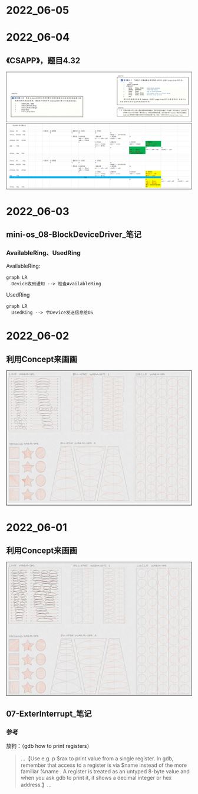# 2022_06-05

# 2022_06-04

## 《CSAPP》，题目4.32
![](image/CSAPP-4_32_a-2022_06_04.png)  
![](image/CSAPP-4_32_b-2022_06_04.png)  

# 2022_06-03

## mini-os_08-BlockDeviceDriver_笔记

### AvailableRing、UsedRing

AvailableRing:

```mermaid
graph LR
  Device收到通知 --> 检查AvailableRing

```

UsedRing
```mermaid
graph LR
  UsedRing --> 令Device发送信息给OS

```

# 2022_06-02


## 利用Concept来画画
![conceptsApp_2022_06_02](image/conceptsApp_2022_06_02.png)

# 2022_06-01

## 利用Concept来画画
![conceptsApp_2022_06_01](image/conceptsApp_2022_06_01.png)

## 07-ExterInterrupt_笔记

### 参考
放狗：（gdb how to print registers）

>...【Use e.g. p $rax to print value from a single register. In gdb, remember that access to a register is via $name instead of the more familiar %name . A register is treated as an untyped 8-byte value and when you ask gdb to print it, it shows a decimal integer or hex address.】...


